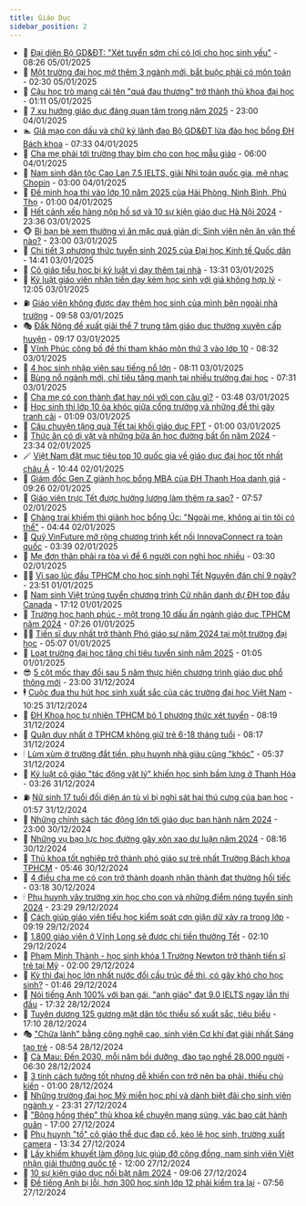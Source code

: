 ```yaml
---
title: Giáo Dục
sidebar_position: 2
---
```


<!-- dantri-giao-duc:START -->
- 🤡 [Đại diện Bộ GD&amp;ĐT: &quot;Xét tuyển sớm chỉ có lợi cho học sinh yếu&quot;](https://dantri.com.vn/giao-duc/dai-dien-bo-gddt-xet-tuyen-som-chi-co-loi-cho-hoc-sinh-yeu-20250105151702183.htm) - 08:26 05/01/2025
- 🗽 [Một trường đại học mở thêm 3 ngành mới, bắt buộc phải có môn toán](https://dantri.com.vn/giao-duc/mot-truong-dai-hoc-mo-them-3-nganh-moi-bat-buoc-phai-co-mon-toan-20250105091120943.htm) - 02:30 05/01/2025
- 🚦 [Cậu học trò mang cái tên &quot;quá đau thương&quot; trở thành thủ khoa đại học](https://dantri.com.vn/giao-duc/cau-hoc-tro-mang-cai-ten-qua-dau-thuong-tro-thanh-thu-khoa-dai-hoc-20250105070336786.htm) - 01:11 05/01/2025
- 🌋 [7 xu hướng giáo dục đáng quan tâm trong năm 2025](https://dantri.com.vn/giao-duc/7-xu-huong-giao-duc-dang-quan-tam-trong-nam-2025-20250103161252692.htm) - 23:00 04/01/2025
- 🏊 [Giả mạo con dấu và chữ ký lãnh đạo Bộ GD&amp;ĐT lừa đảo học bổng ĐH Bách khoa](https://dantri.com.vn/giao-duc/gia-mao-con-dau-va-chu-ky-lanh-dao-bo-gddt-lua-dao-hoc-bong-dh-bach-khoa-20250104142352436.htm) - 07:33 04/01/2025
- 🎃 [Cha mẹ phải tới trường thay bỉm cho con học mẫu giáo](https://dantri.com.vn/giao-duc/cha-me-phai-toi-truong-thay-bim-cho-con-hoc-mau-giao-20250104080718164.htm) - 06:00 04/01/2025
- 💄 [Nam sinh dân tộc Cao Lan 7.5 IELTS, giải Nhì toán quốc gia, mê nhạc Chopin](https://dantri.com.vn/giao-duc/nam-sinh-dan-toc-cao-lan-75-ielts-giai-nhi-toan-quoc-gia-me-nhac-chopin-20250104001823979.htm) - 03:00 04/01/2025
- 🦅 [Đề minh họa thi vào lớp 10 năm 2025 của Hải Phòng, Ninh Bình, Phú Thọ](https://dantri.com.vn/giao-duc/de-minh-hoa-thi-vao-lop-10-nam-2025-cua-hai-phong-ninh-binh-phu-tho-20250103230243245.htm) - 01:00 04/01/2025
- 🚦 [Hết cảnh xếp hàng nộp hồ sơ và 10 sự kiện giáo dục Hà Nội 2024](https://dantri.com.vn/giao-duc/het-canh-xep-hang-nop-ho-so-va-10-su-kien-giao-duc-ha-noi-2024-20250103224509594.htm) - 23:36 03/01/2025
- 🐵 [Bị bạn bè xem thường vì ăn mặc quá giản dị: Sinh viên nên ăn vận thế nào?](https://dantri.com.vn/giao-duc/bi-ban-be-xem-thuong-vi-an-mac-qua-gian-di-sinh-vien-nen-an-van-the-nao-20250103100420270.htm) - 23:00 03/01/2025
- 🐘 [Chi tiết 3 phương thức tuyển sinh 2025 của Đại học Kinh tế Quốc dân](https://dantri.com.vn/giao-duc/chi-tiet-3-phuong-thuc-tuyen-sinh-2025-cua-dai-hoc-kinh-te-quoc-dan-20250103213718932.htm) - 14:41 03/01/2025
- 🦏 [Cô giáo tiểu học bị kỷ luật vì dạy thêm tại nhà](https://dantri.com.vn/giao-duc/co-giao-tieu-hoc-bi-ky-luat-vi-day-them-tai-nha-20250103195758360.htm) - 13:31 03/01/2025
- 💼 [Kỷ luật giáo viên nhận tiền dạy kèm học sinh với giá không hợp lý](https://dantri.com.vn/giao-duc/ky-luat-giao-vien-nhan-tien-day-kem-hoc-sinh-voi-gia-khong-hop-ly-20250103183214948.htm) - 12:05 03/01/2025
- ⛽️ [Giáo viên không được dạy thêm học sinh của mình bên ngoài nhà trường](https://dantri.com.vn/giao-duc/giao-vien-khong-duoc-day-them-hoc-sinh-cua-minh-ben-ngoai-nha-truong-20250103165439217.htm) - 09:58 03/01/2025
- 🎭 [Đắk Nông đề xuất giải thể 7 trung tâm giáo dục thường xuyên cấp huyện](https://dantri.com.vn/giao-duc/dak-nong-de-xuat-giai-the-7-trung-tam-giao-duc-thuong-xuyen-cap-huyen-20250103150830456.htm) - 09:17 03/01/2025
- 🎃 [Vĩnh Phúc công bố đề thi tham khảo môn thứ 3 vào lớp 10](https://dantri.com.vn/giao-duc/vinh-phuc-cong-bo-de-thi-tham-khao-mon-thu-3-vao-lop-10-20250103152509394.htm) - 08:32 03/01/2025
- 🚀 [4 học sinh nhập viện sau tiếng nổ lớn](https://dantri.com.vn/giao-duc/4-hoc-sinh-nhap-vien-sau-tieng-no-lon-20250103130317396.htm) - 08:11 03/01/2025
- 👀 [Bùng nổ ngành mới, chỉ tiêu tăng mạnh tại nhiều trường đại học](https://dantri.com.vn/giao-duc/bung-no-nganh-moi-chi-tieu-tang-manh-tai-nhieu-truong-dai-hoc-20250103124829684.htm) - 07:31 03/01/2025
- 🌝 [Cha mẹ có con thành đạt hay nói với con câu gì?](https://dantri.com.vn/giao-duc/cha-me-co-con-thanh-dat-hay-noi-voi-con-cau-gi-20250101125027757.htm) - 03:48 03/01/2025
- 🤗 [Học sinh thi lớp 10 òa khóc giữa cổng trường và những đề thi gây tranh cãi](https://dantri.com.vn/giao-duc/hoc-sinh-thi-lop-10-oa-khoc-giua-cong-truong-va-nhung-de-thi-gay-tranh-cai-20250103055405506.htm) - 01:09 03/01/2025
- 🦄 [Câu chuyện tặng quà Tết tại khối giáo dục FPT](https://dantri.com.vn/giao-duc/cau-chuyen-tang-qua-tet-tai-khoi-giao-duc-fpt-20250102233051067.htm) - 01:00 03/01/2025
- 🦍 [Thức ăn có dị vật và những bữa ăn học đường bất ổn năm 2024](https://dantri.com.vn/giao-duc/thuc-an-co-di-vat-va-nhung-bua-an-hoc-duong-bat-on-nam-2024-20250102173645286.htm) - 23:34 02/01/2025
- 🪄 [Việt Nam đặt mục tiêu top 10 quốc gia về giáo dục đại học tốt nhất châu Á](https://dantri.com.vn/giao-duc/viet-nam-dat-muc-tieu-top-10-quoc-gia-ve-giao-duc-dai-hoc-tot-nhat-chau-a-20250102173255311.htm) - 10:44 02/01/2025
- 🦆 [Giám đốc Gen Z giành học bổng MBA của ĐH Thanh Hoa danh giá](https://dantri.com.vn/giao-duc/giam-doc-gen-z-gianh-hoc-bong-mba-cua-dh-thanh-hoa-danh-gia-20250102153934837.htm) - 09:26 02/01/2025
- 🚀 [Giáo viên trực Tết được hưởng lương làm thêm ra sao?](https://dantri.com.vn/giao-duc/giao-vien-truc-tet-duoc-huong-luong-lam-them-ra-sao-20250102105906094.htm) - 07:57 02/01/2025
- 🦒 [Chàng trai khiếm thị giành học bổng Úc: &quot;Ngoài mẹ, không ai tin tôi có thể&quot;](https://dantri.com.vn/giao-duc/chang-trai-khiem-thi-gianh-hoc-bong-uc-ngoai-me-khong-ai-tin-toi-co-the-20250102113058715.htm) - 04:44 02/01/2025
- 🤡 [Quỹ VinFuture mở rộng chương trình kết nối InnovaConnect ra toàn quốc](https://dantri.com.vn/giao-duc/quy-vinfuture-mo-rong-chuong-trinh-ket-noi-innovaconnect-ra-toan-quoc-20250102103527887.htm) - 03:39 02/01/2025
- 🤔 [Mẹ đơn thân phải ra tòa vì để 6 người con nghỉ học nhiều](https://dantri.com.vn/giao-duc/me-don-than-phai-ra-toa-vi-de-6-nguoi-con-nghi-hoc-nhieu-20241231102525047.htm) - 03:30 02/01/2025
- 🧑‍💻 [Vì sao lúc đầu TPHCM cho học sinh nghỉ Tết Nguyên đán chỉ 9 ngày?](https://dantri.com.vn/giao-duc/vi-sao-luc-dau-tphcm-cho-hoc-sinh-nghi-tet-nguyen-dan-chi-9-ngay-20250102045841839.htm) - 23:51 01/01/2025
- 🤡 [Nam sinh Việt trúng tuyển chương trình Cử nhân danh dự ĐH top đầu Canada](https://dantri.com.vn/giao-duc/nam-sinh-viet-trung-tuyen-chuong-trinh-cu-nhan-danh-du-dh-top-dau-canada-20250101231003223.htm) - 17:12 01/01/2025
- 🧠 [Trường học hạnh phúc - một trong 10 dấu ấn ngành giáo dục TPHCM năm 2024](https://dantri.com.vn/giao-duc/truong-hoc-hanh-phuc-mot-trong-10-dau-an-nganh-giao-duc-tphcm-nam-2024-20250101142215940.htm) - 07:26 01/01/2025
- 🧑‍💻 [Tiến sĩ duy nhất trở thành Phó giáo sư năm 2024 tại một trường đại học](https://dantri.com.vn/giao-duc/tien-si-duy-nhat-tro-thanh-pho-giao-su-nam-2024-tai-mot-truong-dai-hoc-20250101094437367.htm) - 05:07 01/01/2025
- 🧠 [Loạt trường đại học tăng chỉ tiêu tuyển sinh năm 2025](https://dantri.com.vn/giao-duc/loat-truong-dai-hoc-tang-chi-tieu-tuyen-sinh-nam-2025-20241231212219904.htm) - 01:05 01/01/2025
- 😎 [5 cột mốc thay đổi sau 5 năm thực hiện chương trình giáo dục phổ thông mới](https://dantri.com.vn/giao-duc/5-cot-moc-thay-doi-sau-5-nam-thuc-hien-chuong-trinh-giao-duc-pho-thong-moi-20241231112741233.htm) - 23:00 31/12/2024
- 🕴 [Cuộc đua thu hút học sinh xuất sắc của các trường đại học Việt Nam](https://dantri.com.vn/giao-duc/cuoc-dua-thu-hut-hoc-sinh-xuat-sac-cua-cac-truong-dai-hoc-viet-nam-20241231172516172.htm) - 10:25 31/12/2024
- 🧠 [ĐH Khoa học tự nhiên TPHCM bỏ 1 phương thức xét tuyển](https://dantri.com.vn/giao-duc/dh-khoa-hoc-tu-nhien-tphcm-bo-1-phuong-thuc-xet-tuyen-20241231150708850.htm) - 08:19 31/12/2024
- 🚀 [Quận duy nhất ở TPHCM không giữ trẻ 6-18 tháng tuổi](https://dantri.com.vn/giao-duc/quan-duy-nhat-o-tphcm-khong-giu-tre-6-18-thang-tuoi-20241231150659902.htm) - 08:17 31/12/2024
- 🕯 [Lùm xùm ở trường đắt tiền, phụ huynh nhà giàu cũng &quot;khóc&quot;](https://dantri.com.vn/giao-duc/lum-xum-o-truong-dat-tien-phu-huynh-nha-giau-cung-khoc-20241230164655973.htm) - 05:37 31/12/2024
- 🧰 [Kỷ luật cô giáo &quot;tác động vật lý&quot; khiến học sinh bầm lưng ở Thanh Hóa](https://dantri.com.vn/giao-duc/ky-luat-co-giao-tac-dong-vat-ly-khien-hoc-sinh-bam-lung-o-thanh-hoa-20241231093948720.htm) - 03:26 31/12/2024
- ⛽️ [Nữ sinh 17 tuổi đối diện án tù vì bị nghi sát hại thú cưng của bạn học](https://dantri.com.vn/giao-duc/nu-sinh-17-tuoi-doi-dien-an-tu-vi-bi-nghi-sat-hai-thu-cung-cua-ban-hoc-20241230224833340.htm) - 01:57 31/12/2024
- 🤖 [Những chính sách tác động lớn tới giáo dục ban hành năm 2024](https://dantri.com.vn/giao-duc/nhung-chinh-sach-tac-dong-lon-toi-giao-duc-ban-hanh-nam-2024-20241230141916802.htm) - 23:00 30/12/2024
- 🦍 [Những vụ bạo lực học đường gây xôn xao dư luận năm 2024](https://dantri.com.vn/giao-duc/nhung-vu-bao-luc-hoc-duong-gay-xon-xao-du-luan-nam-2024-20241230120905377.htm) - 08:16 30/12/2024
- 🐘 [Thủ khoa tốt nghiệp trở thành phó giáo sư trẻ nhất Trường Bách khoa TPHCM](https://dantri.com.vn/giao-duc/thu-khoa-tot-nghiep-tro-thanh-pho-giao-su-tre-nhat-truong-bach-khoa-tphcm-20241230111429110.htm) - 05:46 30/12/2024
- 🌊 [4 điều cha mẹ có con trở thành doanh nhân thành đạt thường hối tiếc](https://dantri.com.vn/giao-duc/4-dieu-cha-me-co-con-tro-thanh-doanh-nhan-thanh-dat-thuong-hoi-tiec-20241230090022233.htm) - 03:18 30/12/2024
- 🕯 [Phụ huynh vây trường xin học cho con và những điểm nóng tuyển sinh 2024](https://dantri.com.vn/giao-duc/phu-huynh-vay-truong-xin-hoc-cho-con-va-nhung-diem-nong-tuyen-sinh-2024-20241223182524865.htm) - 23:29 29/12/2024
- 🐎 [Cách giúp giáo viên tiểu học kiểm soát cơn giận dữ xảy ra trong lớp](https://dantri.com.vn/giao-duc/cach-giup-giao-vien-tieu-hoc-kiem-soat-con-gian-du-xay-ra-trong-lop-20241228115555037.htm) - 09:19 29/12/2024
- 🐻 [1.800 giáo viên ở Vĩnh Long sẽ được chi tiền thưởng Tết](https://dantri.com.vn/giao-duc/1800-giao-vien-o-vinh-long-se-duoc-chi-tien-thuong-tet-20241229083418264.htm) - 02:10 29/12/2024
- 🐎 [Phạm Minh Thành - học sinh khóa 1 Trường Newton trở thành tiến sĩ trẻ tại Mỹ](https://dantri.com.vn/giao-duc/pham-minh-thanh-hoc-sinh-khoa-1-truong-newton-tro-thanh-tien-si-tre-tai-my-20241229084116796.htm) - 02:00 29/12/2024
- 🫣 [Kỳ thi đại học lớn nhất nước đổi cấu trúc đề thi, có gây khó cho học sinh?](https://dantri.com.vn/giao-duc/ky-thi-dai-hoc-lon-nhat-nuoc-doi-cau-truc-de-thi-co-gay-kho-cho-hoc-sinh-20241229075706615.htm) - 01:46 29/12/2024
- 🤭 [Nói tiếng Anh 100% với bạn gái, &quot;anh giáo&quot; đạt 9.0 IELTS ngay lần thi đầu](https://dantri.com.vn/giao-duc/noi-tieng-anh-100-voi-ban-gai-anh-giao-dat-90-ielts-ngay-lan-thi-dau-20241229000634171.htm) - 17:32 28/12/2024
- 🥳 [Tuyên dương 125 gương mặt dân tộc thiểu số xuất sắc, tiêu biểu](https://dantri.com.vn/giao-duc/tuyen-duong-125-guong-mat-dan-toc-thieu-so-xuat-sac-tieu-bieu-20241228222654277.htm) - 17:10 28/12/2024
- 🎭 [&quot;Chữa lành&quot; bằng công nghệ cao, sinh viên Cơ khí đạt giải nhất Sáng tạo trẻ](https://dantri.com.vn/giao-duc/chua-lanh-bang-cong-nghe-cao-sinh-vien-co-khi-dat-giai-nhat-sang-tao-tre-20241228154543452.htm) - 08:54 28/12/2024
- 🥸 [Cà Mau: Đến 2030, mỗi năm bồi dưỡng, đào tạo nghề 28.000 người](https://dantri.com.vn/giao-duc/ca-mau-den-2030-moi-nam-boi-duong-dao-tao-nghe-28000-nguoi-20241228114324212.htm) - 06:30 28/12/2024
- 🦣 [3 tính cách tưởng tốt nhưng dễ khiến con trở nên ba phải, thiếu chủ kiến](https://dantri.com.vn/giao-duc/3-tinh-cach-tuong-tot-nhung-de-khien-con-tro-nen-ba-phai-thieu-chu-kien-20241227101705054.htm) - 01:00 28/12/2024
- 🤔 [Những trường đại học Mỹ miễn học phí và dành biệt đãi cho sinh viên ngành y](https://dantri.com.vn/giao-duc/nhung-truong-dai-hoc-my-mien-hoc-phi-va-danh-biet-dai-cho-sinh-vien-nganh-y-20241227234717813.htm) - 23:31 27/12/2024
- 🦣 [&quot;Bông hồng thép&quot; thủ khoa kể chuyện mang súng, vác bao cát hành quân](https://dantri.com.vn/giao-duc/bong-hong-thep-thu-khoa-ke-chuyen-mang-sung-vac-bao-cat-hanh-quan-20241227113505209.htm) - 17:00 27/12/2024
- 🐲 [Phụ huynh &quot;tố&quot; cô giáo thể dục đạp cổ, kéo lê học sinh, trường xuất camera](https://dantri.com.vn/giao-duc/phu-huynh-to-co-giao-the-duc-dap-co-keo-le-hoc-sinh-truong-xuat-camera-20241227202837363.htm) - 13:34 27/12/2024
- 🔭 [Lấy khiếm khuyết làm động lực giúp đỡ cộng đồng, nam sinh viên Việt nhận giải thưởng quốc tế](https://dantri.com.vn/giao-duc/lay-khiem-khuyet-lam-dong-luc-giup-do-cong-dong-nam-sinh-vien-viet-nhan-giai-thuong-quoc-te-20241227160108727.htm) - 12:00 27/12/2024
- 🥷 [10 sự kiện giáo dục nổi bật năm 2024](https://dantri.com.vn/giao-duc/10-su-kien-giao-duc-noi-bat-nam-2024-20241227160032054.htm) - 09:06 27/12/2024
- 🎊 [Đề tiếng Anh bị lỗi, hơn 300 học sinh lớp 12 phải kiểm tra lại](https://dantri.com.vn/giao-duc/de-tieng-anh-bi-loi-hon-300-hoc-sinh-lop-12-phai-kiem-tra-lai-20241227143522574.htm) - 07:56 27/12/2024<!-- dantri-giao-duc:END -->
